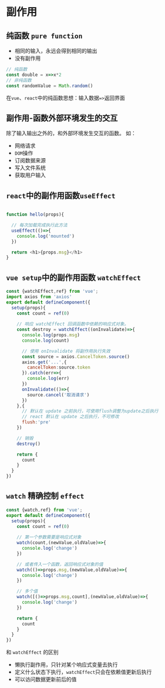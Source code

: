 # 副作用

## 纯函数 `pure function`
- 相同的输入，永远会得到相同的输出
- 没有副作用
```javascript
// 纯函数
const double = x=>x*2
// 非纯函数
const randomValue = Math.random()
```
在`vue`、`react`中的纯函数思想：输入数据`=>`返回界面

## 副作用-函数外部环境发生的交互
除了输入输出之外的，和外部环境发生交互的函数。
如：
- 网络请求
- `DOM`操作
- 订阅数据来源
- 写入文件系统
- 获取用户输入

## `react`中的副作用函数`useEffect`
```javascript

function hello(props){

  // 每次加载完成执行此方法
  useEffect(()=>{
    console.log('mounted')
  })

  return <h1>{props.msg}</h1>
}

```

## `vue setup`中的副作用函数 `watchEffect`
```javascript
const {watchEffect,ref} from 'vue';
import axios from 'axios'
export default defineComponent({
  setup(props){
    const count = ref(0)
    
    // 响应 watchEffect 回调函数中依赖的响应式对象。
    const destroy = watchEffect((onInvalidate)=>{
      console.log(props.msg)
      console.log(count)

      // 使用 onInvalidate 将副作用执行失效
      const source = axios.CancelToken.source()
      axios.get('...',{
        cancelToken:source.token
      }).catch(err=>{
        console.log(err)
      })
      onInvalidate(()=>{
        source.cancel('取消请求')
      })
    },{
      // 默认在 update 之前执行，可使用flush调整为update之后执行
      // react 默认在 update 之后执行，不可修改
      flush:'pre'
    })

    // 销毁
    destroy()

    return {
      count
    }
  }
})

```

## `watch` 精确控制 `effect`

```javascript
const {watch,ref} from 'vue';
export default defineComponent({
  setup(props){
    const count = ref(0)
    
    // 第一个参数需要是响应式对象
    watch(count,(newValue,oldValue)=>{
      console.log('change')
    })

    // 或者传入一个函数，返回响应式对象的值
    watch(()=>props.msg,(newValue,oldValue)=>{
      console.log('change')
    })

    // 多个值
    watch([()=>props.msg,count],(newValue,oldValue)=>{
      console.log('change')
    })

    return {
      count
    }
  }
})
```
和 `watchEffect` 的区别
- 懒执行副作用，只针对某个响应式变量去执行
- 定义什么状态下执行，`watchEffect`只会在依赖值更新后执行
- 可以访问数据更新前后的值


